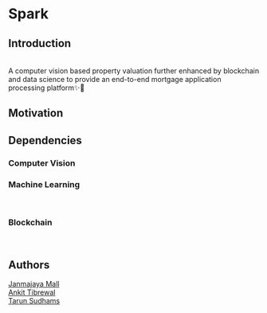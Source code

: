 # Spark

## Introduction

<br>
A computer vision based property valuation further enhanced by blockchain and data science to provide an end-to-end mortgage application processing platform✨📱

## Motivation

## Dependencies

### Computer Vision

### Machine Learning

<br>

### Blockchain

<br>

## Authors

[Janmajaya Mall](https://github.com/Janmajayamall) <br>
[Ankit Tibrewal](https://github.com/atibrewal98) <br>
[Tarun Sudhams](https://github.com/sudhamstarun) <br>
